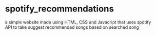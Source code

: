 # spotify_recommendations
a simple website made using HTML, CSS and Javacript that uses spotify API to take suggest recommended songs based on searched song
